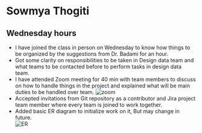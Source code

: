 # Sowmya Thogiti 
## Wednesday hours
- I have joined the class in person on Wednesday to know how things to be organized by the suggestions from Dr. Badami for an hour.  
- Got some clarity on responsibilities to be taken in Design data team and what teams to be contacted before to perform tasks in design data team.  
- I have attended Zoom meeting for 40 min with team members to discuss on how to handle things in the project and explained what will be main duties to be handled over team. 
![zoom](https://github.com/annie0sc/gdp_health_app/blob/master/Design%20Data/Zoom_Meeting.png)
- Accepted invitations from Git repository as a contributor and Jira project team member where every team is joined to work together.  
- Added basic ER diagram to initialize work on it, But may change in future.  
![ER](https://github.com/annie0sc/gdp_health_app/blob/master/Design%20Data/ERdiagrams/ERD-Healthify.png)
